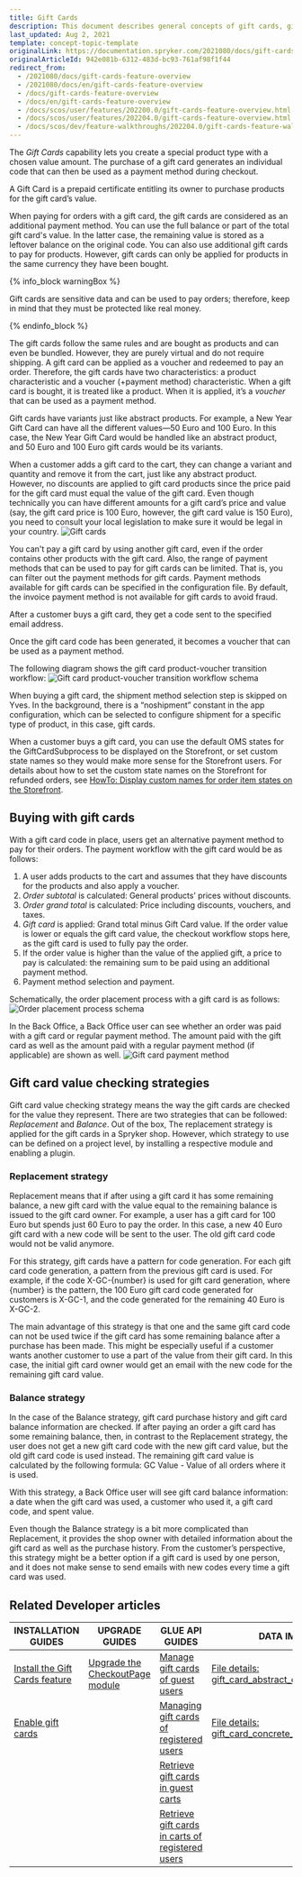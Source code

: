 ```yaml
---
title: Gift Cards
description: This document describes general concepts of gift cards, gift card’s purchase and redeeming process, as well as the various use case scenarios.
last_updated: Aug 2, 2021
template: concept-topic-template
originalLink: https://documentation.spryker.com/2021080/docs/gift-cards-feature-overview
originalArticleId: 942e081b-6312-483d-bc93-761af98f1f44
redirect_from:
  - /2021080/docs/gift-cards-feature-overview
  - /2021080/docs/en/gift-cards-feature-overview
  - /docs/gift-cards-feature-overview
  - /docs/en/gift-cards-feature-overview
  - /docs/scos/user/features/202200.0/gift-cards-feature-overview.html
  - /docs/scos/user/features/202204.0/gift-cards-feature-overview.html  
  - /docs/scos/dev/feature-walkthroughs/202204.0/gift-cards-feature-walkthrough.html
---
```


The _Gift Cards_ capability lets you create a special product type with a chosen value amount. The purchase of a gift card generates an individual code that can then be used as a payment method during checkout.

A Gift Card is a prepaid certificate entitling its owner to purchase products for the gift card’s value.

When paying for orders with a gift card, the gift cards are considered as an additional payment method. You can use the full balance or part of the total gift card's value. In the latter case, the remaining value is stored as a leftover balance on the original code. You can also use additional gift cards to pay for products. However, gift cards can only be applied for products in the same currency they have been bought.

{% info_block warningBox %}

Gift cards are sensitive data and can be used to pay orders; therefore, keep in mind that they must be protected like real money.

{% endinfo_block %}

The gift cards follow the same rules and are bought as products and can even be bundled. However, they are purely virtual and do not require shipping. A gift card can be applied as a voucher and redeemed to pay an order. Therefore, the gift cards have two characteristics: a product characteristic and a voucher (+payment method) characteristic. When a gift card is bought, it is treated like a product. When it is applied, it’s a *voucher* that can be used as a payment method.

Gift cards have variants just like abstract products. For example, a New Year Gift Card can have all the different values—50 Euro and 100 Euro. In this case, the New Year Gift Card would be handled like an abstract product, and 50 Euro and 100 Euro gift cards would be its variants.

When a customer adds a gift card to the cart, they can change a variant and quantity and remove it from the cart, just like any abstract product. However, no discounts are applied to gift card products since the price paid for the gift card must equal the value of the gift card. Even though technically you can have different amounts for a gift card’s price and value (say, the gift card price is 100 Euro, however, the gift card value is 150 Euro), you need to consult your local legislation to make sure it would be legal in your country.
![Gift cards](https://spryker.s3.eu-central-1.amazonaws.com/docs/Features/Gift+Cards/Gift+Cards+Purchase+and+Redeeming/gift_card.png)

You can't pay a gift card by using another gift card, even if the order contains other products with the gift card. Also, the range of payment methods that can be used to pay for gift cards can be limited. That is, you can filter out the payment methods for gift cards. Payment methods available for gift cards can be specified in the configuration file. By default, the invoice payment method is not available for gift cards to avoid fraud.

After a customer buys a gift card, they get a code sent to the specified email address.

Once the gift card code has been generated, it becomes a voucher that can be used as a payment method.

The following diagram shows the gift card product-voucher transition workflow:
![Gift card product-voucher transition workflow schema](https://spryker.s3.eu-central-1.amazonaws.com/docs/Features/Gift+Cards/Gift+Cards+Purchase+and+Redeeming/GC+product-voucher+transition.png)

When buying a gift card, the shipment method selection step is skipped on Yves. In the background, there is a “noshipment” constant in the app configuration, which can be selected to configure shipment for a specific type of product, in this case, gift cards.


When a customer buys a gift card, you can use the default OMS states for the GiftCardSubprocess to be displayed on the Storefront, or set custom state names so they would make more sense for the Storefront users. For details about how to set the custom state names on the Storefront for refunded orders, see [HowTo: Display custom names for order item states on the Storefront](/docs/scos/dev/tutorials-and-howtos/howtos/feature-howtos/howto-display-custom-names-for-order-item-states-on-the-storefront.html).

## Buying with gift cards

With a gift card code in place, users get an alternative payment method to pay for their orders. The payment workflow with the gift card would be as follows:
1. A user adds products to the cart and assumes that they have discounts for the products and also apply a voucher.
2. *Order subtotal* is calculated: General products’ prices without discounts.
3. *Order grand total* is calculated: Price including discounts, vouchers, and taxes.
4. *Gift card* is applied: Grand total minus Gift Card value. If the order value is lower or equals the gift card value, the checkout workflow stops here, as the gift card is used to fully pay the order.
5. If the order value is higher than the value of the applied gift, a price to pay is calculated: the remaining sum to be paid using an additional payment method.
6. Payment method selection and payment.

Schematically, the order placement process with a gift card is as follows:
![Order placement process schema](https://spryker.s3.eu-central-1.amazonaws.com/docs/Features/Gift+Cards/Gift+Cards+Purchase+and+Redeeming/gc_payment_process.png)

In the Back Office, a Back Office user can see whether an order was paid with a gift card or regular payment method. The amount paid with the gift card as well as the amount paid with a regular payment method (if applicable) are shown as well.
![Gift card payment method](https://spryker.s3.eu-central-1.amazonaws.com/docs/Features/Gift+Cards/Gift+Cards+Purchase+and+Redeeming/gift_card_payment_method.png)

## Gift card value checking strategies

Gift card value checking strategy means the way the gift cards are checked for the value they represent. There are two strategies that can be followed: *Replacement* and *Balance*. Out of the box, The replacement strategy is applied for the gift cards in a Spryker shop. However, which strategy to use can be defined on a project level, by installing a respective module and enabling a plugin.

### Replacement strategy

Replacement means that if after using a gift card it has some remaining balance, a new gift card with the value equal to the remaining balance is issued to the gift card owner. For example, a user has a gift card for 100 Euro but spends just 60 Euro to pay the order. In this case, a new 40 Euro gift card with a new code will be sent to the user. The old gift card code would not be valid anymore.

For this strategy, gift cards have a pattern for code generation. For each gift card code generation, a pattern from the previous gift card is used. For example, if the code X-GC-{number} is used for gift card generation, where {number} is the pattern, the 100 Euro gift card code generated for customers is X-GC-1, and the code generated for the remaining 40 Euro is X-GC-2.

The main advantage of this strategy is that one and the same gift card code can not be used twice if the gift card has some remaining balance after a purchase has been made. This might be especially useful if a customer wants another customer to use a part of the value from their gift card. In this case, the initial gift card owner would get an email with the new code for the remaining gift card value.

### Balance strategy

In the case of the Balance strategy, gift card purchase history and gift card balance information are checked. If after paying an order a gift card has some remaining balance, then, in contrast to the Replacement strategy, the user does not get a new gift card code with the new gift card value, but the old gift card code is used instead. The remaining gift card value is calculated by the following formula: GC Value - Value of all orders where it is used.

With this strategy, a Back Office user will see gift card balance information: a date when the gift card was used, a customer who used it, a gift card code, and spent value.

Even though the Balance strategy is a bit more complicated than Replacement, it provides the shop owner with detailed information about the gift card as well as the purchase history. From the customer’s perspective, this strategy might be a better option if a gift card is used by one person, and it does not make sense to send emails with new codes every time a gift card was used.


## Related Developer articles

| INSTALLATION GUIDES  | UPGRADE GUIDES | GLUE API GUIDES | DATA IMPORT |
|---|---|---|---|
| [Install the Gift Cards feature](/docs/pbc/all/gift-cards/{{site.version}}/install-and-upgrade/install-the-gift-cards-feature.html) | [Upgrade the CheckoutPage module](/docs/pbc/all/cart-and-checkout/install-and-upgrade/upgrade-modules/upgrade-the-checkoutpage-module.html) | [Manage gift cards of guest users](/docs/pbc/all/gift-cards/{{site.version}}/manage-using-glue-api/manage-gift-cards-of-guest-users.html) | [File details: gift_card_abstract_configuration.csv](/docs/pbc/all/gift-cards/{{site.version}}/import-and-export-data/file-details-gift-card-abstract-configuration.csv.html) |
| [Enable gift cards](/docs/pbc/all/gift-cards/{{site.version}}/install-and-upgrade/enable-gift-cards.html) |  | [Managing gift cards of registered users](/docs/pbc/all/gift-cards/{{site.version}}/manage-using-glue-api/manage-gift-cards-of-registered-users.html) | [File details: gift_card_concrete_configuration.csv](/docs/pbc/all/gift-cards/{{site.version}}/import-and-export-data/file-details-gift-card-concrete-configuration.csv.html) |
| | | [Retrieve gift cards in guest carts](/docs/pbc/all/gift-cards/{{site.version}}/manage-using-glue-api/retrieve-gift-cards-in-guest-carts.html) | |
| | | [Retrieve gift cards in carts of registered users](/docs/pbc/all/gift-cards/{{site.version}}/manage-using-glue-api/retrieve-gift-cards-in-carts-of-registered-users.html) | |
